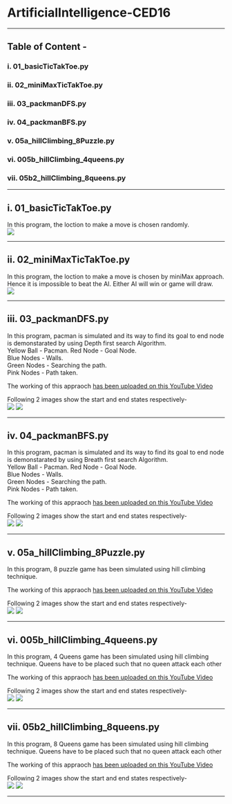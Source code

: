 # ArtificialIntelligence-CED16
***
## Table of Content - 
### i.    01_basicTicTakToe.py
### ii.   02_miniMaxTicTakToe.py
### iii.  03_packmanDFS.py
### iv.   04_packmanBFS.py
### v.    05a_hillClimbing_8Puzzle.py
### vi.   005b_hillClimbing_4queens.py
### vii.  05b2_hillClimbing_8queens.py
***

## i.    01_basicTicTakToe.py
In this program, the loction to make a move is chosen randomly.  
![](https://github.com/sanujkul/ArtificialIntelligence-CED16/blob/master/Images/01_BasicTicTacToe.png)

***

## ii.   02_miniMaxTicTakToe.py
In this program, the loction to make a move is chosen by miniMax approach. 
Hence it is impossible to beat the AI. Either AI will win or game will draw.  
![](https://github.com/sanujkul/ArtificialIntelligence-CED16/blob/master/Images/02_miniMaxTicTacToe.png)


***

## iii.  03_packmanDFS.py  
In this program, pacman is simulated and its way to find its goal to end node is demonstarated by using Depth first search Algorithm.  
Yellow Ball - Pacman. 
Red Node - Goal Node.  
Blue Nodes - Walls.  
Green Nodes - Searching the path.   
Pink Nodes - Path taken.  

The working of this appraoch [has been uploaded on this YouTube Video](https://www.youtube.com/watch?v=-vWjmX9M5rg)

Following 2 images show the start and end states respectively-    
![](https://github.com/sanujkul/ArtificialIntelligence-CED16/blob/master/Images/03_DFS_PACKMAN_START.png) ![](https://github.com/sanujkul/ArtificialIntelligence-CED16/blob/master/Images/03_DFS_PACKMAN_END.png)

***

## iv.   04_packmanBFS.py
In this program, pacman is simulated and its way to find its goal to end node is demonstarated by using Breath first search Algorithm.  
Yellow Ball - Pacman. 
Red Node - Goal Node.  
Blue Nodes - Walls.  
Green Nodes - Searching the path.   
Pink Nodes - Path taken.  

The working of this appraoch [has been uploaded on this YouTube Video](https://www.youtube.com/watch?v=mbi9hgKg-hU)

Following 2 images show the start and end states respectively-    
![](https://github.com/sanujkul/ArtificialIntelligence-CED16/blob/master/Images/04_BFS_PACKMAN_START.png) ![](https://github.com/sanujkul/ArtificialIntelligence-CED16/blob/master/Images/04_BFS_PACKMAN_END.png)

***

## v.   05a_hillClimbing_8Puzzle.py
In this program, 8 puzzle game has been simulated using hill climbing technique.    

The working of this appraoch [has been uploaded on this YouTube Video](https://www.youtube.com/watch?v=utepHs5Nwpc&list=PLD0rOb-SUEXZ9IMxkrxjcj0LJnzunQeAd&index=1)

Following 2 images show the start and end states respectively-    
![](https://github.com/sanujkul/ArtificialIntelligence-CED16/blob/master/Images/05_hillClmbing_8Puzzle_start.png) ![](https://github.com/sanujkul/ArtificialIntelligence-CED16/blob/master/Images/05_hillClmbing_8Puzzle_end.png)

***

## vi.   005b_hillClimbing_4queens.py
In this program, 4 Queens game has been simulated using hill climbing technique. Queens have to be placed such that no queen attack each other

The working of this appraoch [has been uploaded on this YouTube Video](https://www.youtube.com/watch?v=ZcQsixOocRc&list=PLD0rOb-SUEXZ9IMxkrxjcj0LJnzunQeAd&index=5)

Following 2 images show the start and end states respectively-    
![](https://github.com/sanujkul/Artificial-Intelligence/blob/master/Images/05b_hillClmbing_4Queens_start.png) ![](https://github.com/sanujkul/Artificial-Intelligence/blob/master/Images/05b_hillClmbing_4Queens_end.png)

***


## vii.  05b2_hillClimbing_8queens.py
In this program, 8 Queens game has been simulated using hill climbing technique. Queens have to be placed such that no queen attack each other

The working of this appraoch [has been uploaded on this YouTube Video](https://www.youtube.com/watch?v=q_YPeDci8oU&list=PLD0rOb-SUEXZ9IMxkrxjcj0LJnzunQeAd&index=5)

Following 2 images show the start and end states respectively-    
![](https://github.com/sanujkul/Artificial-Intelligence/blob/master/Images/05b_hillClmbing_8Queens_start.png) ![](https://github.com/sanujkul/Artificial-Intelligence/blob/master/Images/05b_hillClmbing_8Queens_end.png)

***
